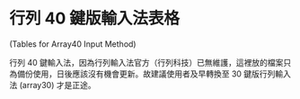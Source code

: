 # 行列 40 鍵版輸入法表格
(Tables for Array40 Input Method)

行列 40 鍵輸入法，因為行列輸入法官方（行列科技）已無維護，這裡放的檔案只為備份使用，日後應該沒有機會更新。故建議使用者及早轉換至 30 鍵版行列輸入法 (array30) 才是正途。
